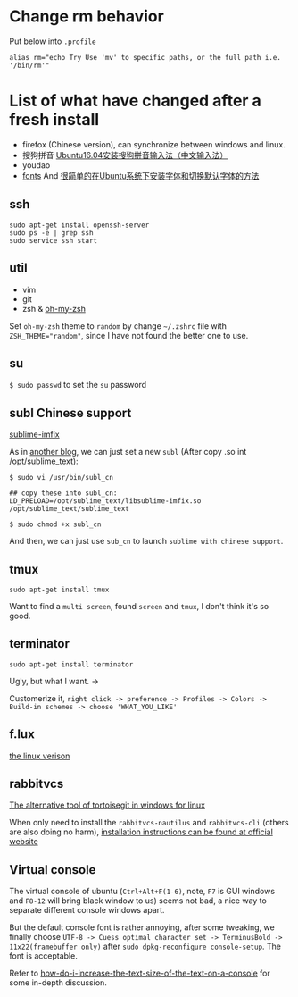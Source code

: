 # Change rm behavior

Put below into `.profile`

``` vi
alias rm="echo Try Use 'mv' to specific paths, or the full path i.e. '/bin/rm'"
```

# List of what have changed after a fresh install

* firefox (Chinese version), can synchronize between windows and linux.
* 搜狗拼音 [Ubuntu16.04安装搜狗拼音输入法（中文输入法）](https://www.cnblogs.com/darklights/p/7722861.html)
* youdao
* [fonts](https://www.ostechnix.com/install-microsoft-windows-fonts-ubuntu-16-04/)
And [很简单的在Ubuntu系统下安装字体和切换默认字体的方法](https://my.oschina.net/itblog/blog/278566)

## ssh
``` vi
sudo apt-get install openssh-server
sudo ps -e | grep ssh
sudo service ssh start
```

## util

* vim
* git
* zsh & [oh-my-zsh](https://github.com/robbyrussell/oh-my-zsh)

Set `oh-my-zsh` theme to `random` by change `~/.zshrc` file with `ZSH_THEME="random"`, since I have not found the better one to use.

## su

`$ sudo passwd` to set the `su` password

## subl Chinese support

[sublime-imfix](https://github.com/youngzhu/sublime-imfix.git)

As in [another blog](http://www.jianshu.com/p/bf05fb3a4709), we can just set a new `subl` (After copy .so int /opt/sublime_text):



``` vi
$ sudo vi /usr/bin/subl_cn

## copy these into subl_cn:
LD_PRELOAD=/opt/sublime_text/libsublime-imfix.so /opt/sublime_text/sublime_text

$ sudo chmod +x subl_cn
```

And then, we can just use `sub_cn` to launch `sublime with chinese support`.


## tmux

`sudo apt-get install tmux`

Want to find a `multi screen`, found `screen` and `tmux`, I don't think it's so good.

## terminator

`sudo apt-get install terminator`

Ugly, but what I want. ->

Customerize it, `right click -> preference -> Profiles -> Colors -> Build-in schemes -> choose 'WHAT_YOU_LIKE'`

## f.lux

[the linux verison](https://justgetflux.com/linux.html)

## rabbitvcs

[The alternative tool of tortoisegit in windows for linux](http://rabbitvcs.org/)

When only need to install the `rabbitvcs-nautilus` and `rabbitvcs-cli` (others are also doing no harm), [installation instructions can be found at official website](http://wiki.rabbitvcs.org/wiki/install/ubuntu)

## Virtual console

The virtual console of ubuntu (`Ctrl+Alt+F(1-6)`, note, `F7` is GUI windows and `F8-12` will bring black window to us) seems not bad, a nice way to separate different console windows apart.

But the default console font is rather annoying, after some tweaking, we finally choose `UTF-8 -> Cuess optimal character set -> TerminusBold -> 11x22(framebuffer only)` after `sudo dpkg-reconfigure console-setup`. The font is acceptable.

Refer to [how-do-i-increase-the-text-size-of-the-text-on-a-console](https://askubuntu.com/questions/29328/how-do-i-increase-the-text-size-of-the-text-on-a-console) for some in-depth discussion.
